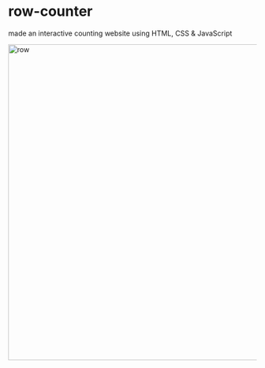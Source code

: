 # row-counter
made an interactive counting website using HTML, CSS & JavaScript

<img width="640" alt="row" src="https://github.com/aryans98/row-counter/assets/84920015/d1ae3c89-6c30-40d1-8be8-6543c22348f5">
